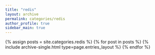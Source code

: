 ```yaml
---
title: "redis"
layout: archive
permalink: categories/redis
author_profile: true
sidebar_main: true
---
```


{% assign posts = site.categories.redis %}
{% for post in posts %} {% include archive-single.html type=page.entries_layout %} {% endfor %}

